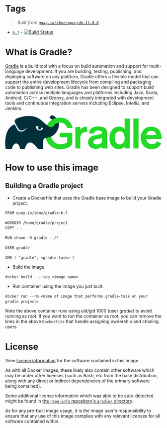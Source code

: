 # Tags
> _Built from [`quay.io/ibmz/openjdk:11.0.8`](https://quay.io/repository/ibmz/openjdk?tab=info)_
-	[`6.7`](https://github.com/lcarcaramo/docker-gradle/blob/master/s390x/hotspot/jdk11/Dockerfile) - [![Build Status](https://travis-ci.com/lcarcaramo/docker-gradle.svg?branch=master)](https://travis-ci.com/lcarcaramo/docker-gradle)

# What is Gradle?

[Gradle](https://gradle.org/) is a build tool with a focus on build automation and support for multi-language development. If you are building, testing, publishing, and deploying software on any platform, Gradle offers a flexible model that can support the entire development lifecycle from compiling and packaging code to publishing web sites. Gradle has been designed to support build automation across multiple languages and platforms including Java, Scala, Android, C/C++, and Groovy, and is closely integrated with development tools and continuous integration servers including Eclipse, IntelliJ, and Jenkins.

![logo](https://raw.githubusercontent.com/docker-library/docs/c3d3ca6beed000f9ba6eabc98f3399158f520256/gradle/logo.png)

# How to use this image

## Building a Gradle project

* Create a Dockerfile that uses the Gradle base image to build your Gradle project.
```
FROM quay.io/ibmz/gradle:6.7

WORKDIR /home/gradle/project
COPY . .

RUN chown -R gradle ../*

USER gradle

CMD [ "gradle", <gradle-task> ]
```
* Build the image.

`docker build . --tag <image name>`

* Run container using the image you just built.

`docker run --rm <name of image that performs gradle-task on your gradle project>`

Note the above container runs using uid/gid 1000 (user *gradle*) to avoid running as root. If you want to run the container as root, you can remove the lines in the above `Dockerfile` that handle assigning ownership and chaning users.

# License

View [license information](https://gradle.org/license/) for the software contained in this image.

As with all Docker images, these likely also contain other software which may be under other licenses (such as Bash, etc from the base distribution, along with any direct or indirect dependencies of the primary software being contained).

Some additional license information which was able to be auto-detected might be found in [the `repo-info` repository's `gradle/` directory](https://github.com/docker-library/repo-info/tree/master/repos/gradle).

As for any pre-built image usage, it is the image user's responsibility to ensure that any use of this image complies with any relevant licenses for all software contained within.
